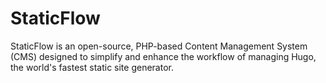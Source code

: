 # StaticFlow
StaticFlow is an open-source, PHP-based Content Management System (CMS) designed to simplify and enhance the workflow of managing Hugo, the world's fastest static site generator.
